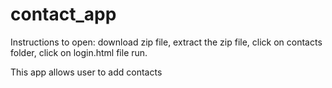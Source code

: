 # contact_app
Instructions to open:
download zip file,
extract the zip file,
click on contacts folder,
click on login.html file
run.

This app allows user to add contacts 

